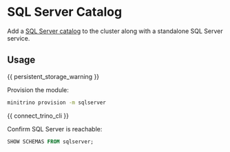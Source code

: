 # SQL Server Catalog

Add a
[SQL Server catalog](https://trino.io/docs/current/connector/sqlserver.html) to
the cluster along with a standalone SQL Server service.

## Usage

{{ persistent_storage_warning }}

Provision the module:

```sh
minitrino provision -m sqlserver
```

{{ connect_trino_cli }}

Confirm SQL Server is reachable:

```sql
SHOW SCHEMAS FROM sqlserver;
```
